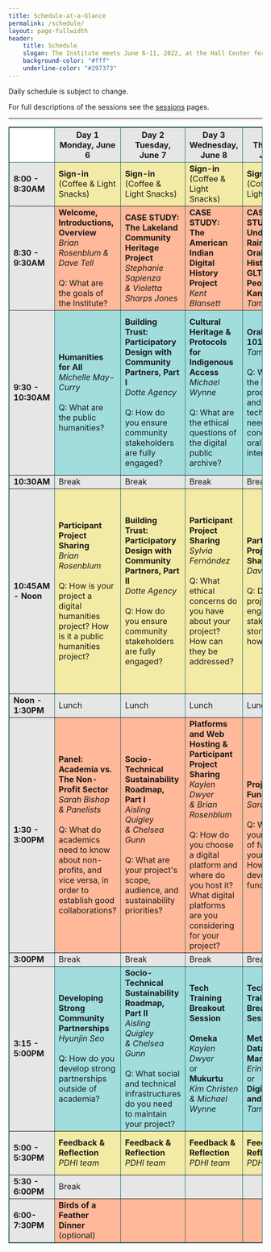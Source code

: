 ```yaml
---
title: Schedule-at-a-Glance
permalink: /schedule/
layout: page-fullwidth
header: 
    title: Schedule
    slogan: The Institute meets June 6-11, 2022, at the Hall Center for the Humanities on the University of Kansas campus. 
    background-color: "#fff"
    underline-color: "#297373"
---
```


Daily schedule is subject to change.

For full descriptions of the sessions see the [sessions](../sessions) pages.

---
<table style="border: 1px solid #297373;" rules="all" cellspacing="0">
<thead>
<tr style="background-color:#e6e6e6">
<th style="background-color:#fff" width="85px"></th>
<th width="15%">Day 1<br />Monday, June 6</th>
<th width="15%">Day 2<br />Tuesday, June 7</th>
<th width="15%">Day 3<br />Wednesday, June 8</th>
<th width="15%">Day 4<br />Thursday, June 9</th>
<th width="15%">Day 5<br />Friday, June 10</th>
<th width="15%">Day 6<br />Saturday, June 11</th>
</tr>
</thead>
<tbody>
<tr style="background-color:#f3eba5">
<td style="background-color:#e6e6e6"><strong>8:00 - 8:30AM</strong></td>
<td><strong>Sign-in</strong><br />(Coffee &amp; Light Snacks)</td>
<td><strong>Sign-in</strong><br />(Coffee &amp; Light Snacks)</td>
<td><strong>Sign-in</strong><br />(Coffee &amp; Light Snacks)</td>
<td><strong>Sign-in</strong><br />(Coffee &amp; Light Snacks)</td>
<td><strong>Sign-in</strong><br />(Coffee &amp; Light Snacks)</td>
<td><strong>Sign-in</strong><br />(Coffee &amp; Light Snacks)</td>
</tr>
<tr style="background-color:#ffb899">
<td style="background-color:#e6e6e6"><strong>8:30 - 9:30AM</strong></td>
<td><strong>Welcome, Introductions, Overview</strong><br /><em>Brian Rosenblum &amp; Dave Tell</em><br /><br />Q: What are the goals of the Institute?</td>
<td>
<strong>CASE STUDY:</strong><br /><strong>The Lakeland</strong><br /><strong>Community Heritage Project</strong><br /><em>Stephanie Sapienza</em><br /><em>&amp; Violetta Sharps Jones</em>
</td>
<td><strong>CASE STUDY:</strong><br /><strong>The American Indian Digital History Project</strong><br /><em>Kent Blansett</em></td>
<td><strong>CASE STUDY:</strong><br /><strong>Under the Rainbow: Oral Histories of GLTIQ People in Kansas</strong><br /><em>Tami Albin</em></td>
<td><strong>CASE STUDY:</strong><br /><strong>San Antonio Storyscapes</strong> <em><br />Lindsey Wieck</em><br /><em>&amp; Jenny Hay</em></td>
<td><strong>CASE STUDY:</strong><br /><strong>The Emmett Till Memory Project</strong> <em>Benjamin Saulsberry</em><br /><em>&amp; Dave Tell</em></td>
</tr>
<tr style="background-color:#a1dddd">
<td style="background-color:#e6e6e6"><strong>9:30 - 10:30AM</strong></td>
<td><strong>Humanities for All</strong><br /><em>Michelle May-Curry</em><br /><br />Q: What are the public humanities?</td>
<td>
<strong>Building Trust: Participatory Design with Community Partners, Part I</strong><br /><em>Dotte Agency</em><br /><br />
Q: How do you ensure community stakeholders are fully engaged?
</td>
<td>
<strong>Cultural Heritage &amp; Protocols for Indigenous Access</strong><br /><em>Michael Wynne</em><br /><br />
Q: What are the ethical questions of the digital public archive?
</td>
<td>
<strong>Oral History 101</strong><br /><em>Tami Albin</em><br /><br />
Q: What are the basic processes and technology needs for conducting oral history interviews?
</td>
<td>
<strong>Telling Stories with Maps and Data Visualizations</strong><br /><em>Sylvia Fern&aacute;ndez</em><br /><br />
Q: How can we tell stories effectively using maps and data
</td>
<td>
<strong>Accessible &amp; Inclusive Web Design</strong><br /><em>Kaylen Dwyer</em><br /><em>&amp; Sylvia Fern&aacute;ndez</em><br /><br />
Q: How do you ensure your web-based project is accessible and inclusive?
</td>
</tr>
<tr style="background-color:#e6e6e6">
<td style="background-color:#e6e6e6"><strong>10:30AM</strong></td>
<td>Break</td>
<td>Break</td>
<td>Break</td>
<td>Break</td>
<td>Break</td>
<td>Break</td>
</tr>
<tr style="background-color:#f3eba5">
<td style="background-color:#e6e6e6"><strong>10:45AM - Noon</strong></td>
<td><strong>Participant Project Sharing</strong><br /><em>Brian Rosenblum</em><br /><br />Q: How is your project a digital humanities project? How is it a public humanities project?</td>
<td>
<strong>Building Trust: Participatory Design with Community Partners, Part II</strong><br /><em>Dotte Agency</em><br /><br />
Q: How do you ensure community stakeholders are fully engaged?
</td>
<td><strong>Participant Project Sharing</strong><br /><em>Sylvia Fernández</em><br /><br />Q: What ethical concerns do you have about your project? How can they be addressed?</td>
<td><strong>Participant Project Sharing</strong><br /><em>Dave Tell</em><br /><br />Q: Does your project engage stakeholder stories? If so, how?</td>
<td><strong>Participant Project Sharing</strong><br /><em>Kaylen Dwyer</em><br /><br />Q: What kinds of data does your project use or create? How could you incorporate data visualization into your project?</td>
<td>
<strong>Lightning Talk Workshop</strong><br /><em>Sarah Bishop</em>
<br /><br />Each project team develops an 8 minute presentation on: 1) Lessons learned, 2) Project changes, and 3) Goals for the coming year.
</td>
</tr>
<tr style="background-color:#e6e6e6">
<td style="background-color:#e6e6e6"><strong>Noon - 1:30PM</strong></td>
<td>Lunch</td>
<td>Lunch</td>
<td>Lunch</td>
<td>Lunch</td>
<td>Lunch</td>
<td>Lunch</td>
</tr>
<tr style="background-color:#ffb899">
<td style="background-color:#e6e6e6"><strong>1:30 - 3:00PM</strong></td>
<td><strong>Panel: Academia vs. The Non-Profit Sector</strong><br /><em>Sarah Bishop &amp; Panelists</em><br /><br />Q: What do academics need to know about non-profits, and vice versa, in order to establish good collaborations?</td>
<td>
<strong>Socio-Technical Sustainability Roadmap, Part I</strong><br /><em>Aisling Quigley</em><br /><em>&amp; Chelsea Gunn</em><br /><br />
Q: What are your project's scope, audience, and sustainability priorities?
</td>
<td>
<strong>Platforms and Web Hosting &amp; Participant Project Sharing</strong><br /><em>Kaylen Dwyer</em><br /><em>&amp; Brian Rosenblum</em><br /><br />
Q: How do you choose a digital platform and where do you host it? What digital platforms are you considering for your project?
</td>
<td>
<strong>Project Funding</strong><br /><em>Sarah Bishop</em><br /><br />
Q: What are your sources of funding for your project? How wlll you develop a funding plan?
</td>
<td>
<strong>Project Marketing</strong><br /><em>Sarah Bishop</em><br /><br />
Q: How will you market your project to ensure it reaches your intended audiences?
</td>
<td>
<strong>Lightning Talks</strong><br /><br />
6 project teams present for 8 minutes each and receive 5 minutes of feedback.
</td>
</tr>
<tr style="background-color:#e6e6e6">
<td style="background-color:#e6e6e6"><strong>3:00PM</strong></td>
<td>Break</td>
<td>Break</td>
<td>Break</td>
<td>Break</td>
<td>Break</td>
<td>Break</td>
</tr>
<tr style="background-color:#a1dddd">
<td style="background-color:#e6e6e6"><strong>3:15 - 5:00PM</strong></td>
<td><strong>Developing Strong Community Partnerships</strong><br /><em>Hyunjin Seo</em><br /><br />Q: How do you develop strong partnerships outside of academia?</td>
<td>
<strong>Socio-Technical Sustainability Roadmap, Part II</strong><br /><em>Aisling Quigley</em><br /><em>&amp; Chelsea Gunn</em><br /><br />
Q: What social and technical infrastructures do you need to maintain your project?
</td>
<td>
<strong>Tech Training Breakout Session</strong><br /><br />
<strong>Omeka</strong><br /><em>Kaylen Dwyer</em><br />or<br /><strong>Mukurtu</strong><br /><em>Kim Christen</em><br /><em>&amp; Michael Wynne</em>
</td>
<td>
<strong>Tech Training Breakout Session</strong><br /><br />
<strong>Metadata &amp; Data Management</strong><br /><em>Erin Wolfe</em><br />or<br /><strong>Digital Audio and Video</strong><br /><em>Tami Albin</em>
</td>
<td>
<strong>Tech Training Breakout Session</strong><br /><br />
<strong>Mapping and Data Visualizing</strong><br /><em>Sylvia Fern&aacute;ndez</em><br />or<br /><strong>Access, Ownership &amp; Reuse</strong><br /><em>Josh Bolick</em>
</td>
<td>
<strong>Lightning Talks</strong><br /><br />
6 project teams present for 8 minutes each and receive 5 minutes of feedback.
</td>
</tr>
<tr style="background-color:#f3eba5">
<td style="background-color:#e6e6e6"><strong>5:00 - 5:30PM</strong></td>
<td><strong>Feedback &amp; Reflection</strong><br /><em>PDHI team</em></td>
<td><strong>Feedback &amp; Reflection</strong><br /><em>PDHI team</em></td>
<td><strong>Feedback &amp; Reflection</strong><br /><em>PDHI team</em></td>
<td><strong>Feedback &amp; Reflection</strong><br /><em>PDHI team</em></td>
<td><strong>Feedback &amp; Reflection</strong><br /><em>PDHI team</em></td>
<td><strong>Reflection, Feedback,<br />Wrap-up</strong><br /><em>PDHI team</em></td>
</tr>
<tr style="background-color:#e6e6e6">
<td style="background-color:#e6e6e6"><strong>5:30 - 6:00PM</strong></td>
<td>Break</td>
<td>&nbsp;</td>
<td>&nbsp;</td>
<td>&nbsp;</td>
<td>&nbsp;</td>
<td>&nbsp;</td>
</tr>
<tr style="background-color:#ffb899">
<td style="background-color:#e6e6e6"><strong>6:00- 7:30PM</strong></td>
<td><strong>Birds of a Feather Dinner</strong> (optional)</td>
<td>&nbsp;</td>
<td>&nbsp;</td>
<td>&nbsp;</td>
<td>&nbsp;</td>
<td>&nbsp;</td>
</tr>
</tbody>
</table>


